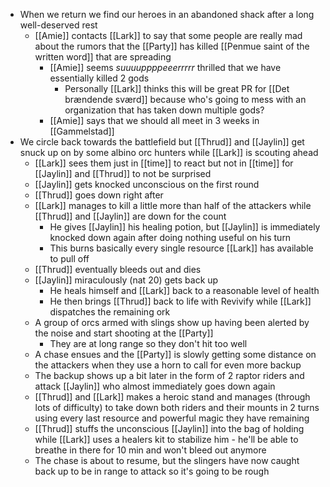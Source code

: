 - When we return we find our heroes in an abandoned shack after a long well-deserved rest
	- [[Amie]] contacts [[Lark]] to say that some people are really mad about the rumors that the [[Party]] has killed [[Penmue saint of the written word]] that are spreading
		- [[Amie]] seems _suuuuppppeeerrrrr_ thrilled that we have essentially killed 2 gods
			- Personally [[Lark]] thinks this will be great PR for [[Det brændende sværd]] because who's going to mess with an organization that has taken down multiple gods?
		- [[Amie]] says that we should all meet in 3 weeks in [[Gammelstad]]
- We circle back towards the battlefield but [[Thrud]] and [[Jaylin]] get snuck up on by some albino orc hunters while [[Lark]] is scouting ahead
	- [[Lark]] sees them just in [[time]] to react but not in [[time]] for [[Jaylin]] and [[Thrud]] to not be surprised
	- [[Jaylin]] gets knocked unconscious on the first round
	- [[Thrud]] goes down right after
	- [[Lark]] manages to kill a little more than half of the attackers while [[Thrud]] and [[Jaylin]] are down for the count
		- He gives [[Jaylin]] his healing potion, but [[Jaylin]] is immediately knocked down again after doing nothing useful on his turn
		- This burns basically every single resource [[Lark]] has available to pull off
	- [[Thrud]] eventually bleeds out and dies
	- [[Jaylin]] miraculously (nat 20) gets back up
		- He heals himself and [[Lark]] back to a reasonable level of health
		- He then brings [[Thrud]] back to life with Revivify while [[Lark]] dispatches the remaining ork
	- A group of orcs armed with slings show up having been alerted by the noise and start shooting at the [[Party]]
		- They are at long range so they don't hit too well
	- A chase ensues and the [[Party]] is slowly getting some distance on the attackers when they use a horn to call for even more backup
	- The backup shows up a bit later in the form of 2 raptor riders and attack [[Jaylin]] who almost immediately goes down again
	- [[Thrud]] and [[Lark]] makes a heroic stand and manages (through lots of difficulty) to take down both riders and their mounts in 2 turns using every last resource and powerful magic they have remaining
	- [[Thrud]] stuffs the unconscious [[Jaylin]] into the bag of holding while [[Lark]] uses a healers kit to stabilize him - he'll be able to breathe in there for 10 min and won't bleed out anymore
	- The chase is about to resume, but the slingers have now caught back up to be in range to attack so it's going to be rough